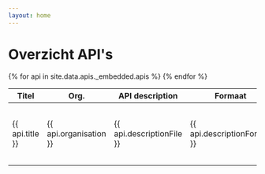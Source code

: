 ```yaml
---
layout: home
---
```


# Overzicht API's

<table>
  <thead>
    <tr>
      <th>Titel</th>
      <th>Org.</th>
      <th>API description</th>
      <th>Formaat</th>
      <th>OASv3</th>
      <th>Valid</th>
      <th>Score</th>
    </tr>
  </thead>
  <tbody>
    {% for api in site.data.apis._embedded.apis %}
    <tr>
        <td>{{ api.title }}</td>
        <td>{{ api.organisation }}</td>
        <td>{{ api.descriptionFile }}</td>
        <td>{{ api.descriptionFormat }}</td>
        <td>{% if (api.oasv3) %}<a href="oas/{{ api.oasv3 }}">{{ api.oasv3 }}</a>{% endif %}</td>
        <td>{{ api.valid }}</td>
        <td>{{ api.score }}</td>
    </tr>
    {% endfor %}
  </tbody>
</table>
